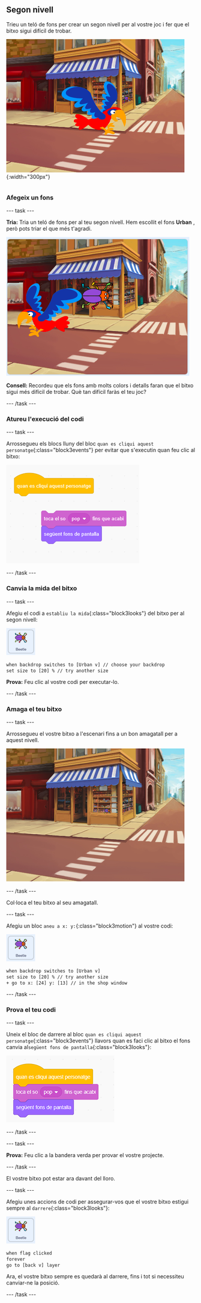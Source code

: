 ## Segon nivell

<div style="display: flex; flex-wrap: wrap">
<div style="flex-basis: 200px; flex-grow: 1; margin-right: 15px;">
Trieu un teló de fons per crear un segon nivell per al vostre joc i fer que el bitxo sigui difícil de trobar. 
</div>
<div>

![Una escena de carrer amb un bitxo ocult.](images/second-level.png){:width="300px"}

</div>
</div>

### Afegeix un fons

--- task ---

**Tria:** Tria un teló de fons per al teu segon nivell. Hem escollit el fons **Urban** , però pots triar el que més t'agradi.

![El bitxo i el lloro sobre un teló de fons urbà.](images/insert-urban-backdrop.png)

**Consell:** Recordeu que els fons amb molts colors i detalls faran que el bitxo sigui més difícil de trobar. Què tan difícil faràs el teu joc?

--- /task ---

### Atureu l'execució del codi

--- task ---

Arrossegueu els blocs lluny del bloc `quan es cliqui aquest personatge`{:class="block3events"} per evitar que s'executin quan feu clic al bitxo:

![Aturant el codi.](images/breaking-script.png)

--- /task ---

### Canvia la mida del bitxo

--- task ---

Afegiu el codi a `establiu la mida`{:class="block3looks"} del bitxo per al segon nivell:

![El personatge Bug.](images/bug-sprite.png)

```blocks3
when backdrop switches to [Urban v] // choose your backdrop
set size to [20] % // try another size 
```

**Prova:** Feu clic al vostre codi per executar-lo.

--- /task ---

### Amaga el teu bitxo

--- task ---

Arrossegueu el vostre bitxo a l'escenari fins a un bon amagatall per a aquest nivell.

![El bitxo amagat a l'aparador al mig del teló de fons.](images/hidden-urban-backdrop.png)

--- /task ---

Col·loca el teu bitxo al seu amagatall.

--- task ---

Afegiu un bloc `aneu a x: y:`{:class="block3motion"} al vostre codi:

![El personatge Bug.](images/bug-sprite.png)

```blocks3
when backdrop switches to [Urban v]
set size to [20] % // try another size 
+ go to x: [24] y: [13] // in the shop window
```

--- /task ---

### Prova el teu codi

--- task ---

Uneix el bloc de darrere al bloc `quan es cliqui aquest personatge`{:class="block3events"}  llavors quan es faci clic al bitxo el fons canvia al`següent fons de pantalla`{:class="block3looks"}:

![Els blocs es tornen a unir.](images/fixed-script.png)

--- /task ---

--- task ---

**Prova:** Feu clic a la bandera verda per provar el vostre projecte.

--- /task ---

El vostre bitxo pot estar ara davant del lloro.

--- task ---

Afegiu unes accions de codi per assegurar-vos que el vostre bitxo estigui sempre al `darrere`{:class="block3looks"}:

![El personatge Bug.](images/bug-sprite.png)

```blocks3
when flag clicked
forever
go to [back v] layer
```

Ara, el vostre bitxo sempre es quedarà al darrere, fins i tot si necessiteu canviar-ne la posició.

--- /task ---

